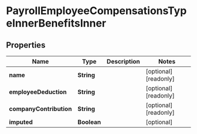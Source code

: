 

# PayrollEmployeeCompensationsTypeInnerBenefitsInner


## Properties

| Name | Type | Description | Notes |
|------------ | ------------- | ------------- | -------------|
|**name** | **String** |  |  [optional] [readonly] |
|**employeeDeduction** | **String** |  |  [optional] [readonly] |
|**companyContribution** | **String** |  |  [optional] [readonly] |
|**imputed** | **Boolean** |  |  [optional] |



